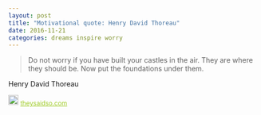 ```yaml
---
layout: post
title: "Motivational quote: Henry David Thoreau"
date: 2016-11-21
categories: dreams inspire worry
---
```

> Do not worry if you have built your castles in the air. They are where they should be. Now put the foundations under them.

Henry David Thoreau

<span style="z-index:50;font-size:0.9em;"><img src="https://theysaidso.com/branding/theysaidso.png" height="20" width="20" alt="theysaidso.com"/><a href="https://theysaidso.com" title="Powered by quotes from theysaidso.com" style="color: #9fcc25; margin-left: 4px; vertical-align: middle;">theysaidso.com</a></span>
